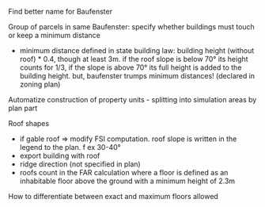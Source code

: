 Find better name for Baufenster 

Group of parcels in same Baufenster: specify whether buildings must touch or keep a minimum distance
- minimum distance defined in state building law: building height (without roof) * 0.4, though at least 3m. if the roof slope is below 70° its height counts for 1/3, if the slope is above 70° its full height is added to the building height. but, baufenster trumps minimum distances! (declared in zoning plan)

Automatize construction of property units - splitting into simulation areas by plan part 

Roof shapes
- if gable roof => modify FSI computation. roof slope is written in the legend to the plan. f ex 30-40°
- export building with roof
- ridge direction (not specified in plan)
- roofs count in the FAR calculation where a floor is defined as an inhabitable floor above the ground with a minimum height of 2.3m

How to differentiate between exact and maximum floors allowed
